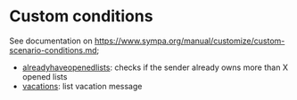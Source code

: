 # Custom conditions

See documentation on <https://www.sympa.org/manual/customize/custom-scenario-conditions.md>;

* [alreadyhaveopenedlists](alreadyhaveopenedlists/README.md): checks if the sender already owns more than X opened lists
* [vacations](vacations/README.md): list vacation message
